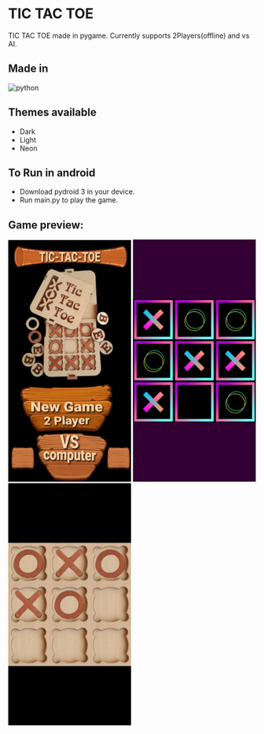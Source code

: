 # TIC TAC TOE

TIC TAC TOE made in pygame. Currently supports 2Players(offline) and vs AI.

## Made in

<img src = "https://img.shields.io/badge/python%20-%236C0101.svg?style=for-the-badge&logo=python&logoColor=white" alt="python"/>

## Themes available

- Dark
- Light
- Neon

## To Run in android

- Download pydroid 3 in your device.
- Run main.py to play the game.

## Game preview:

<img src="Assets/Preview/MainScreenPreview.jpg?raw=true" width="250"> <img src="Assets/Preview/NeonThemePreview.jpg?raw=true" width="250"> <img src="Assets/Preview/WoodenThemePreview.jpg?raw=true" width="250">
